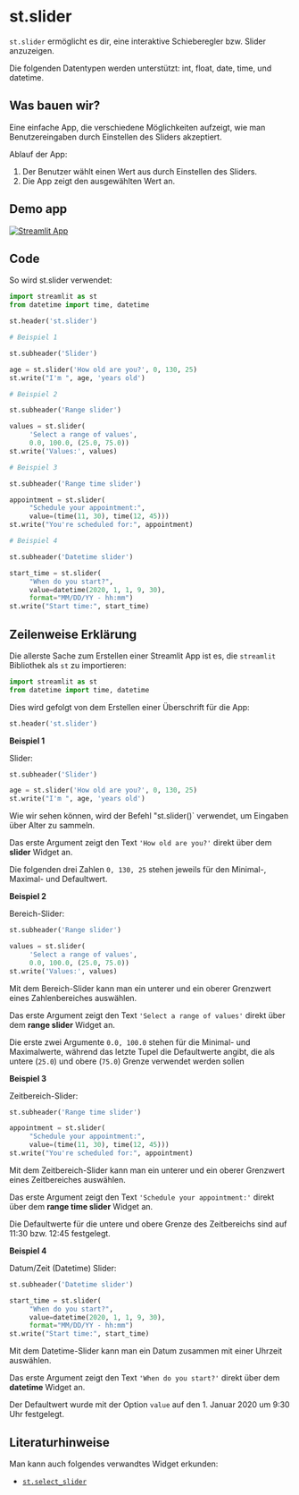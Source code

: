 # st.slider

`st.slider` ermöglicht es dir, eine interaktive Schieberegler bzw. Slider anzuzeigen.

Die folgenden Datentypen werden unterstützt: int, float, date, time, und datetime.

## Was bauen wir?

Eine einfache App, die verschiedene Möglichkeiten aufzeigt, wie man Benutzereingaben durch Einstellen des Sliders akzeptiert.

Ablauf der App:
1. Der Benutzer wählt einen Wert aus durch Einstellen des Sliders.
2. Die App zeigt den ausgewählten Wert an.

## Demo app

[![Streamlit App](https://static.streamlit.io/badges/streamlit_badge_black_white.svg)](https://share.streamlit.io/dataprofessor/st.slider/)


## Code
So wird st.slider verwendet:

```python
import streamlit as st
from datetime import time, datetime

st.header('st.slider')

# Beispiel 1

st.subheader('Slider')

age = st.slider('How old are you?', 0, 130, 25)
st.write("I'm ", age, 'years old')

# Beispiel 2

st.subheader('Range slider')

values = st.slider(
     'Select a range of values',
     0.0, 100.0, (25.0, 75.0))
st.write('Values:', values)

# Beispiel 3

st.subheader('Range time slider')

appointment = st.slider(
     "Schedule your appointment:",
     value=(time(11, 30), time(12, 45)))
st.write("You're scheduled for:", appointment)

# Beispiel 4

st.subheader('Datetime slider')

start_time = st.slider(
     "When do you start?",
     value=datetime(2020, 1, 1, 9, 30),
     format="MM/DD/YY - hh:mm")
st.write("Start time:", start_time)

```

## Zeilenweise Erklärung 
Die allerste Sache zum Erstellen einer Streamlit App ist es, die `streamlit` Bibliothek als `st` zu importieren:
```python
import streamlit as st
from datetime import time, datetime
```

Dies wird gefolgt von dem Erstellen einer Überschrift für die App:
```python
st.header('st.slider')
```

**Beispiel 1**

Slider:

```python
st.subheader('Slider')

age = st.slider('How old are you?', 0, 130, 25)
st.write("I'm ", age, 'years old')
```

Wie wir sehen können, wird der Befehl "st.slider()` verwendet, um Eingaben über Alter zu sammeln.

Das erste Argument zeigt den Text `'How old are you?'` direkt über dem **slider** Widget an.

Die folgenden drei Zahlen `0, 130, 25` stehen jeweils für den Minimal-, Maximal- und Defaultwert.

**Beispiel 2**

Bereich-Slider:

```python
st.subheader('Range slider')

values = st.slider(
     'Select a range of values',
     0.0, 100.0, (25.0, 75.0))
st.write('Values:', values)
```

Mit dem Bereich-Slider kann man ein unterer und ein oberer Grenzwert eines Zahlenbereiches auswählen.

Das erste Argument zeigt den Text `'Select a range of values'` direkt über dem **range slider** Widget an.

Die erste zwei Argumente `0.0, 100.0` stehen für die Minimal- und Maximalwerte, während das letzte Tupel die Defaultwerte angibt, die als untere (`25.0`) und obere (`75.0`) Grenze verwendet werden sollen

**Beispiel 3**

Zeitbereich-Slider:

```python
st.subheader('Range time slider')

appointment = st.slider(
     "Schedule your appointment:",
     value=(time(11, 30), time(12, 45)))
st.write("You're scheduled for:", appointment)
```
Mit dem Zeitbereich-Slider kann man ein unterer und ein oberer Grenzwert eines Zeitbereiches auswählen.

Das erste Argument zeigt den Text `'Schedule your appointment:'` direkt über dem **range time slider** Widget an.

Die Defaultwerte für die untere und obere Grenze des Zeitbereichs sind auf 11:30 bzw. 12:45 festgelegt.

**Beispiel 4**

Datum/Zeit (Datetime) Slider:

```python
st.subheader('Datetime slider')

start_time = st.slider(
     "When do you start?",
     value=datetime(2020, 1, 1, 9, 30),
     format="MM/DD/YY - hh:mm")
st.write("Start time:", start_time)
```

Mit dem Datetime-Slider kann man ein Datum zusammen mit einer Uhrzeit auswählen.

Das erste Argument zeigt den Text `'When do you start?'` direkt über dem **datetime** Widget an.

Der Defaultwert wurde mit der Option `value` auf den 1. Januar 2020 um 9:30 Uhr festgelegt.

## Literaturhinweise
Man kann auch folgendes verwandtes Widget erkunden:
- [`st.select_slider`](https://docs.streamlit.io/library/api-reference/widgets/st.select_slider)
